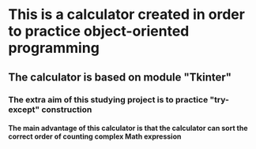 # This is a calculator created in order to practice object-oriented programming
## The calculator is based on module "Tkinter"
### The extra aim of this studying project is to practice "try-except" construction
#### The main advantage of this calculator is that the calculator can sort the correct order of counting complex Math expression